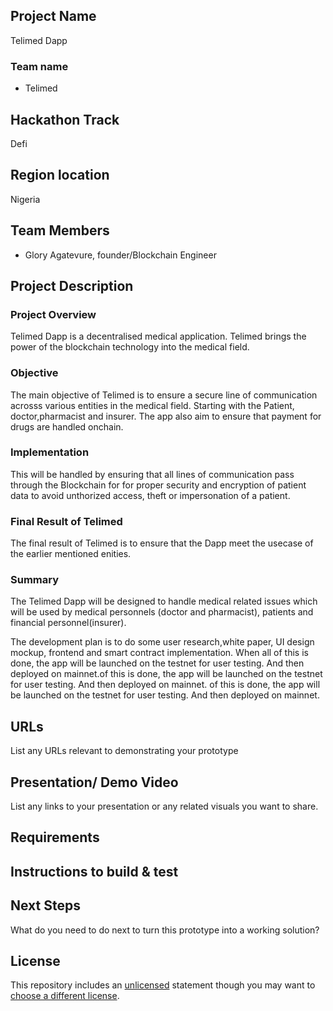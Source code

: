 ## Project Name
Telimed Dapp

### Team name
- Telimed 

## Hackathon Track
Defi

## Region location
Nigeria

## Team Members
- Glory Agatevure, founder/Blockchain Engineer


## Project Description

### Project Overview
Telimed Dapp is a decentralised medical application. Telimed brings the power of the blockchain technology into the medical field.

### Objective
The main objective of Telimed is to ensure a secure line of communication acrosss various entities in the medical field. Starting with the Patient, doctor,pharmacist and insurer. The app also aim to ensure that payment for drugs are handled onchain.

### Implementation
This will be handled by ensuring that all lines of communication pass through the Blockchain for for proper security and encryption of patient data to avoid unthorized access, theft or impersonation of a patient.

### Final Result of Telimed
The final result of Telimed is to ensure that the Dapp meet the usecase of the earlier mentioned enities.

### Summary
The Telimed Dapp will be designed to handle medical related issues which will be used by medical personnels (doctor and pharmacist), patients and financial personnel(insurer).

The development plan is to do some user research,white paper, UI design mockup, frontend and smart contract implementation. When all of this is done, the app will be launched on the testnet for user testing. And then deployed on mainnet.of this is done, the app will be launched on the testnet for user testing. And then deployed on mainnet. of this is done, the app will be launched on the testnet for user testing. And then deployed on mainnet.

## URLs
List any URLs relevant to demonstrating your prototype

## Presentation/ Demo Video
List any links to your presentation or any related visuals you want to share.

## Requirements 

## Instructions to build & test 

## Next Steps
What do you need to do next to turn this prototype into a working solution?

## License
This repository includes an [unlicensed](http://unlicense.org/) statement though you may want to [choose a different license](https://choosealicense.com/).
